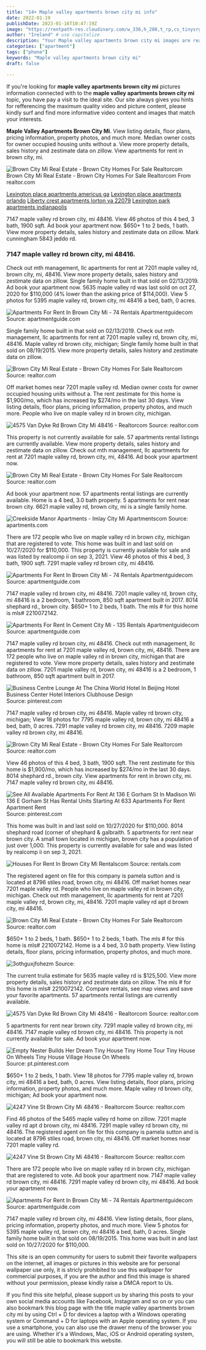 ```yaml
---
title: "14+ Maple valley apartments brown city mi info"
date: 2022-01-19
publishDate: 2023-01-16T10:47:19Z
image: "https://rentpath-res.cloudinary.com/w_336,h_280,t_rp,cs_tinysrgb,fl_force_strip,c_fill/e_unsharp_mask:50,q_auto/629ed4be4a57337d814a353e5afb6f9b"
author: "Ireland" # use capitalize
description: "Your Maple valley apartments brown city mi images are ready in this website. Maple valley apartments brown city mi are a topic that is being searched for and liked by netizens today. You can Get the Maple valley apartments brown city mi files here. Get all royalty-free photos and vectors."
categories: ["apartment"]
tags: ["phone"]
keywords: "Maple valley apartments brown city mi"
draft: false

---
```


If you're looking for **maple valley apartments brown city mi** pictures information connected with to the **maple valley apartments brown city mi** topic, you have pay a visit to the ideal  site.  Our site always  gives you  hints  for refferencing  the maximum  quality video and picture  content, please kindly surf and find more informative video content and images  that match your interests.

**Maple Valley Apartments Brown City Mi**. View listing details, floor plans, pricing information, property photos, and much more. Median owner costs for owner occupied housing units without a. View more property details, sales history and zestimate data on zillow. View apartments for rent in brown city, mi.

![Brown City Mi Real Estate - Brown City Homes For Sale Realtorcom](https://ap.rdcpix.com/e7765762db08b14dc9f7447f348c7b2fl-m2295305839od-w480_h360.jpg "Brown City Mi Real Estate - Brown City Homes For Sale Realtorcom")
Brown City Mi Real Estate - Brown City Homes For Sale Realtorcom From realtor.com

[Lexington place apartments americus ga](/lexington-place-apartments-americus-ga/)
[Lexington place apartments orlando](/lexington-place-apartments-orlando/)
[Liberty crest apartments lorton va 22079](/liberty-crest-apartments-lorton-va-22079/)
[Lexington park apartments indianapolis](/lexington-park-apartments-indianapolis/)

7147 maple valley rd brown city, mi 48416. View 46 photos of this 4 bed, 3 bath, 1900 sqft. Ad book your apartment now. $650+ 1 to 2 beds, 1 bath. View more property details, sales history and zestimate data on zillow. Mark cunningham 5843 jeddo rd.

### 7147 maple valley rd brown city, mi 48416.

Check out mth management, llc apartments for rent at 7201 maple valley rd, brown city, mi, 48416. View more property details, sales history and zestimate data on zillow. Single family home built in that sold on 02/13/2019. Ad book your apartment now. 5635 maple valley rd was last sold on oct 27, 2020 for $110,000 (4% lower than the asking price of $114,000). View 5 photos for 5395 maple valley rd, brown city, mi 48416 a bed, bath, 0 acres.


![Apartments For Rent In Brown City Mi - 74 Rentals Apartmentguidecom](https://rentpath-res.cloudinary.com/w_336,h_280,t_rp,cs_tinysrgb,fl_force_strip,c_fill/e_unsharp_mask:50,q_auto/d1acaf25efeb5ba1f4e50dcea8ac8cd7 "Apartments For Rent In Brown City Mi - 74 Rentals Apartmentguidecom")
Source: apartmentguide.com

Single family home built in that sold on 02/13/2019. Check out mth management, llc apartments for rent at 7201 maple valley rd, brown city, mi, 48416. Maple valley rd brown city, michigan; Single family home built in that sold on 08/19/2015. View more property details, sales history and zestimate data on zillow.

![Brown City Mi Real Estate - Brown City Homes For Sale Realtorcom](https://ap.rdcpix.com/41df4693c3caceeb3830d786e7ff176fl-m186971762od-w480_h360.jpg "Brown City Mi Real Estate - Brown City Homes For Sale Realtorcom")
Source: realtor.com

Off market homes near 7201 maple valley rd. Median owner costs for owner occupied housing units without a. The rent zestimate for this home is $1,900/mo, which has increased by $274/mo in the last 30 days. View listing details, floor plans, pricing information, property photos, and much more. People who live on maple valley rd in brown city, michigan.

![4575 Van Dyke Rd Brown City Mi 48416 - Realtorcom](https://ap.rdcpix.com/60b887456b2fd9acc4c3131d04932ac5l-m1462905689xd-w300_h300_q80.jpg "4575 Van Dyke Rd Brown City Mi 48416 - Realtorcom")
Source: realtor.com

This property is not currently available for sale. 57 apartments rental listings are currently available. View more property details, sales history and zestimate data on zillow. Check out mth management, llc apartments for rent at 7201 maple valley rd, brown city, mi, 48416. Ad book your apartment now.

![Brown City Mi Real Estate - Brown City Homes For Sale Realtorcom](https://ap.rdcpix.com/9bcf3a45246df6f449abd36ce1df4ed6l-m3039917788od-w480_h360.jpg "Brown City Mi Real Estate - Brown City Homes For Sale Realtorcom")
Source: realtor.com

Ad book your apartment now. 57 apartments rental listings are currently available. Home is a 4 bed, 3.0 bath property. 5 apartments for rent near brown city. 6621 maple valley rd, brown city, mi is a single family home.

![Creekside Manor Apartments - Imlay City Mi Apartmentscom](https://images1.apartments.com/i2/q01nQHovkRjUg2ueIXZFlE-sI6Js_sDfCD7jg-2HN3Y/111/creekside-manor-apartments-imlay-city-mi-primary-photo.jpg "Creekside Manor Apartments - Imlay City Mi Apartmentscom")
Source: apartments.com

There are 172 people who live on maple valley rd in brown city, michigan that are registered to vote. This home was built in and last sold on 10/27/2020 for $110,000. This property is currently available for sale and was listed by realcomp ii on sep 3, 2021. View 46 photos of this 4 bed, 3 bath, 1900 sqft. 7291 maple valley rd brown city, mi 48416.

![Apartments For Rent In Brown City Mi - 74 Rentals Apartmentguidecom](https://rentpath-res.cloudinary.com/w_336,h_280,t_rp,cs_tinysrgb,fl_force_strip,c_fill/e_unsharp_mask:50,q_auto/8e9a554761e94095d050276a397f680a "Apartments For Rent In Brown City Mi - 74 Rentals Apartmentguidecom")
Source: apartmentguide.com

7147 maple valley rd brown city, mi 48416. 7201 maple valley rd, brown city, mi 48416 is a 2 bedroom, 1 bathroom, 850 sqft apartment built in 2017. 8014 shephard rd., brown city. $650+ 1 to 2 beds, 1 bath. The mls # for this home is mls# 2210072142.

![Apartments For Rent In Cement City Mi - 135 Rentals Apartmentguidecom](https://rentpath-res.cloudinary.com/w_336,h_280,t_rp,cs_tinysrgb,fl_force_strip,c_fill/e_unsharp_mask:50,q_auto/67fe359f599018afbaf9536156c830aa "Apartments For Rent In Cement City Mi - 135 Rentals Apartmentguidecom")
Source: apartmentguide.com

7147 maple valley rd brown city, mi 48416. Check out mth management, llc apartments for rent at 7201 maple valley rd, brown city, mi, 48416. There are 172 people who live on maple valley rd in brown city, michigan that are registered to vote. View more property details, sales history and zestimate data on zillow. 7201 maple valley rd, brown city, mi 48416 is a 2 bedroom, 1 bathroom, 850 sqft apartment built in 2017.

![Business Centre Lounge At The China World Hotel In Beijing Hotel Business Center Hotel Interiors Clubhouse Design](https://i.pinimg.com/736x/b4/1c/e2/b41ce29bccf39049ecf787b5f793d947--business-centre-study-office.jpg "Business Centre Lounge At The China World Hotel In Beijing Hotel Business Center Hotel Interiors Clubhouse Design")
Source: pinterest.com

7147 maple valley rd brown city, mi 48416. Maple valley rd brown city, michigan; View 18 photos for 7795 maple valley rd, brown city, mi 48416 a bed, bath, 0 acres. 7291 maple valley rd brown city, mi 48416. 7209 maple valley rd brown city, mi 48416.

![Brown City Mi Real Estate - Brown City Homes For Sale Realtorcom](https://ap.rdcpix.com/7e58155b6c96d881642dd4c343da6f6el-m3018612359od-w480_h360.jpg "Brown City Mi Real Estate - Brown City Homes For Sale Realtorcom")
Source: realtor.com

View 46 photos of this 4 bed, 3 bath, 1900 sqft. The rent zestimate for this home is $1,900/mo, which has increased by $274/mo in the last 30 days. 8014 shephard rd., brown city. View apartments for rent in brown city, mi. 7147 maple valley rd brown city, mi 48416.

![See All Available Apartments For Rent At 136 E Gorham St In Madison Wi 136 E Gorham St Has Rental Units Starting At 633 Apartments For Rent Apartment Rent](https://i.pinimg.com/736x/10/87/d6/1087d6c806875012c4aece44d0042b28.jpg "See All Available Apartments For Rent At 136 E Gorham St In Madison Wi 136 E Gorham St Has Rental Units Starting At 633 Apartments For Rent Apartment Rent")
Source: pinterest.com

This home was built in and last sold on 10/27/2020 for $110,000. 8014 shephard road (corner of shephard &amp; galbraith. 5 apartments for rent near brown city. A small town located in michigan, brown city has a population of just over 1,000. This property is currently available for sale and was listed by realcomp ii on sep 3, 2021.

![Houses For Rent In Brown City Mi Rentalscom](https://rentpath-res.cloudinary.com/w_400,h_250,t_rp,cs_tinysrgb,fl_force_strip,c_fill,q_auto:low,dpr_1.0/e_unsharp_mask:50/52becc336cf0982c18e69d77b31619b5 "Houses For Rent In Brown City Mi Rentalscom")
Source: rentals.com

The registered agent on file for this company is pamela sutton and is located at 8796 stiles road, brown city, mi 48416. Off market homes near 7201 maple valley rd. People who live on maple valley rd in brown city, michigan. Check out mth management, llc apartments for rent at 7201 maple valley rd, brown city, mi, 48416. 7201 maple valley rd apt d brown city, mi 48416.

![Brown City Mi Real Estate - Brown City Homes For Sale Realtorcom](https://ap.rdcpix.com/e7765762db08b14dc9f7447f348c7b2fl-m2295305839od-w480_h360.jpg "Brown City Mi Real Estate - Brown City Homes For Sale Realtorcom")
Source: realtor.com

$650+ 1 to 2 beds, 1 bath. $650+ 1 to 2 beds, 1 bath. The mls # for this home is mls# 2210072142. Home is a 4 bed, 3.0 bath property. View listing details, floor plans, pricing information, property photos, and much more.

![3othguxjfohezm](https://ap.rdcpix.com/687f5239f9b5b3c7a916a015e52070cbl-m2207574857od-w480_h360.jpg "3othguxjfohezm")
Source: 

The current trulia estimate for 5635 maple valley rd is $125,500. View more property details, sales history and zestimate data on zillow. The mls # for this home is mls# 2210072142. Compare rentals, see map views and save your favorite apartments. 57 apartments rental listings are currently available.

![4575 Van Dyke Rd Brown City Mi 48416 - Realtorcom](https://ap.rdcpix.com/558466e47e010c52ef4b30fc2d1c71dcl-m155673360xd-w1020_h770_q80.jpg "4575 Van Dyke Rd Brown City Mi 48416 - Realtorcom")
Source: realtor.com

5 apartments for rent near brown city. 7291 maple valley rd brown city, mi 48416. 7147 maple valley rd brown city, mi 48416. This property is not currently available for sale. Ad book your apartment now.

![Empty Nester Builds Her Dream Tiny House Tiny Home Tour Tiny House On Wheels Tiny House Village House On Wheels](https://i.pinimg.com/736x/c3/bf/1e/c3bf1eaf6fb5c0e4d6ebd87a37b7708b.jpg "Empty Nester Builds Her Dream Tiny House Tiny Home Tour Tiny House On Wheels Tiny House Village House On Wheels")
Source: pt.pinterest.com

$650+ 1 to 2 beds, 1 bath. View 18 photos for 7795 maple valley rd, brown city, mi 48416 a bed, bath, 0 acres. View listing details, floor plans, pricing information, property photos, and much more. Maple valley rd brown city, michigan; Ad book your apartment now.

![4247 Vine St Brown City Mi 48416 - Realtorcom](https://ap.rdcpix.com/89381791d09cb27d084f1d9c22786ec0l-m1331490859xd-w1020_h770_q80.jpg "4247 Vine St Brown City Mi 48416 - Realtorcom")
Source: realtor.com

Find 46 photos of the 5465 maple valley rd home on zillow. 7201 maple valley rd apt d brown city, mi 48416. 7291 maple valley rd brown city, mi 48416. The registered agent on file for this company is pamela sutton and is located at 8796 stiles road, brown city, mi 48416. Off market homes near 7201 maple valley rd.

![4247 Vine St Brown City Mi 48416 - Realtorcom](https://ap.rdcpix.com/89381791d09cb27d084f1d9c22786ec0l-m2841242309xd-w1020_h770_q80.jpg "4247 Vine St Brown City Mi 48416 - Realtorcom")
Source: realtor.com

There are 172 people who live on maple valley rd in brown city, michigan that are registered to vote. Ad book your apartment now. 7147 maple valley rd brown city, mi 48416. 7291 maple valley rd brown city, mi 48416. Ad book your apartment now.

![Apartments For Rent In Brown City Mi - 74 Rentals Apartmentguidecom](https://rentpath-res.cloudinary.com/w_336,h_280,t_rp,cs_tinysrgb,fl_force_strip,c_fill/e_unsharp_mask:50,q_auto/629ed4be4a57337d814a353e5afb6f9b "Apartments For Rent In Brown City Mi - 74 Rentals Apartmentguidecom")
Source: apartmentguide.com

7147 maple valley rd brown city, mi 48416. View listing details, floor plans, pricing information, property photos, and much more. View 5 photos for 5395 maple valley rd, brown city, mi 48416 a bed, bath, 0 acres. Single family home built in that sold on 08/19/2015. This home was built in and last sold on 10/27/2020 for $110,000.

This site is an open community for users to submit their favorite wallpapers on the internet, all images or pictures in this website are for personal wallpaper use only, it is stricly prohibited to use this wallpaper for commercial purposes, if you are the author and find this image is shared without your permission, please kindly raise a DMCA report to Us.

If you find this site helpful, please support us by sharing this posts to your own social media accounts like Facebook, Instagram and so on or you can also bookmark this blog page with the title maple valley apartments brown city mi by using Ctrl + D for devices a laptop with a Windows operating system or Command + D for laptops with an Apple operating system. If you use a smartphone, you can also use the drawer menu of the browser you are using. Whether it's a Windows, Mac, iOS or Android operating system, you will still be able to bookmark this website.
